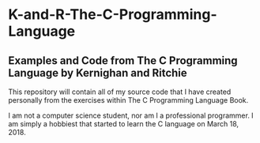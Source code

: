 # K-and-R-The-C-Programming-Language
Examples and Code from The C Programming Language by Kernighan and Ritchie
--------------------------------------------------------------------------

This repository will contain all of my source code that I have created personally from the exercises within The C Programming Language Book.

I am not a computer science student, nor am I a professional programmer. I am simply a hobbiest that started to learn the C language on March 18, 2018.

